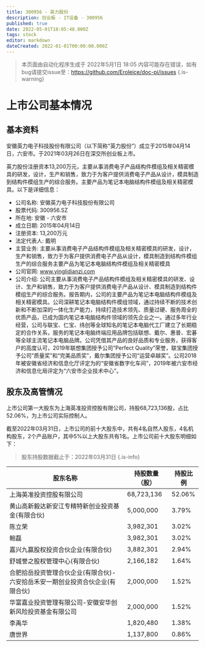 ```yaml
---
title: 300956 - 英力股份
description: 创业板 - IT设备 - 300956
published: true
date: 2022-05-01T18:05:48.000Z
tags: stock
editor: markdown
dateCreated: 2022-01-01T00:00:00.000Z
---
```


> 本页面由自动化程序生成于 2022年5月1日 18:05
> 内容可能存在错误，如有bug请提交issue至：https://github.com/Eroleice/doc-pi/issues
{.is-warning}

# 上市公司基本情况

## 基本资料

安徽英力电子科技股份有限公司（以下简称“英力股份”）成立于2015年04月14日，六安市。于2021年03月26日在深交所创业板上市。

英力股份注册资本13,200万元，主要从事消费电子产品结构件模组及相关精密模具的研发，设计，生产和销售，致力于为客户提供消费电子产品从设计，模具制造到结构件模组生产的综合服务。主要产品为笔记本电脑结构件模组及相关精密模具。以下是详细信息：

- 公司名称: 安徽英力电子科技股份有限公司
- 股票代码: 300956.SZ
- 所在地: 安徽 - 六安市
- 成立日期: 2015年04月14日
- 注册资本: 13,200万元
- 法定代表人: 戴明
- 主营业务: 主要从事消费电子产品结构件模组及相关精密模具的研发，设计，生产和销售，致力于为客户提供消费电子产品从设计，模具制造到结构件模组生产的综合服务主要产品为笔记本电脑结构件模组及相关精密模具
- 公司官网: www.yinglidianzi.com
- 公司介绍: 公司主要从事消费电子产品结构件模组及相关精密模具的研发、设计、生产和销售，致力于为客户提供消费电子产品从设计、模具制造到结构件模组生产的综合服务。报告期内，公司的主要产品为笔记本电脑结构件模组及相关精密模具。公司深耕笔记本电脑结构件模组领域，通过持续不断的技术创新和不断加深的一体化生产能力，持续打造技术领先、质量过硬、服务周全的优质产品，已成为国内笔记本电脑结构件领域的领先企业之一。通过多年行业经营，公司与联宝、仁宝、纬创等全球知名的笔记本电脑代工厂建立了长期稳定的合作关系，服务的笔记本电脑终端应用品牌包括联想、戴尔、惠普、宏碁等全球主流笔记本电脑品牌。公司凭借其产品的良好品质和专业服务，获得客户的高度认可，2019年联想集团授予公司“Perfect Quality”荣誉，联宝集团授予公司“质量奖”和“完美品质奖”，戴尔集团授予公司“运营卓越奖”。公司2018年被安徽省经济和信息化厅评定为的“安徽省数字化车间”，2019年被六安市经济和信息化局评定为“六安市企业技术中心”。


## 股东及高管情况

上市公司第一大股东为上海英准投资控股有限公司，持股68,723,136股，占比52.06%，为上市公司实际控制人。

截至2022年03月31日，上市公司的前十大股东中，共有4名自然人股东，4名机构股东，2个产品账户，其中5%以上大股东共有1名。上市公司前十大股东明细如下：

> 股东持股数据截止于：2022年03月31日
{.is-info}

| 股东名称 | 持股数量（股） | 持股比例 |
| --- | --- | --- |
| 上海英准投资控股有限公司 | 68,723,136 | 52.06% |
| 黄山高新毅达新安江专精特新创业投资基金(有限合伙) | 5,000,000 | 3.79% |
| 陈立荣 | 3,982,301 | 3.02% |
| 鲍磊 | 3,982,301 | 3.02% |
| 嘉兴九赢股权投资合伙企业(有限合伙) | 3,882,301 | 2.94% |
| 舒城誉之股权管理中心(有限合伙) | 2,166,182 | 1.64% |
| 合肥拾岳投资管理合伙企业(有限合伙)-六安拾岳禾安一期创业投资合伙企业(有限合伙) | 2,000,000 | 1.52% |
| 华富嘉业投资管理有限公司-安徽安华创新风险投资基金有限公司 | 2,000,000 | 1.52% |
| 李禹华 | 1,820,480 | 1.38% |
| 唐世界 | 1,137,800 | 0.86% |




